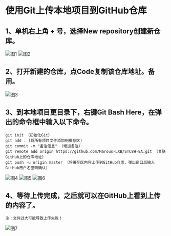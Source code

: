 # 使用Git上传本地项目到GitHub仓库
  ## 1、单机右上角 + 号，选择New repository创建新仓库。
  
  ![图1](https://user-images.githubusercontent.com/82021888/160408408-04ce66c7-b8b9-4c71-af36-d46f6365ffdf.png)
  ![图2](https://user-images.githubusercontent.com/82021888/160408659-9b31c760-c626-491f-bbff-3eade360c79d.png)
  
  ## 2、打开新建的仓库，点Code复制该仓库地址。备用。
  
  ![图3](https://user-images.githubusercontent.com/82021888/160409462-ba481565-8b3e-4202-b52d-2f9f1d05b14b.png)
  
  ## 3、到本地项目更目录下，右键Git Bash Here，在弹出的命令框中输入以下命令。
  
    git init （初始化Git）
    git add . (将所有项目文件添加到缓存区)
    git commit -m "备注信息" （增加备注）
    git remote add origin https://github.com/Marous-LXB/STC8H-8A.git （关联GitHub上的仓库地址）
    git push -u origin master （将缓存区内容上传到GitHub仓库，弹出窗口后输入GitHub用户名密码确认）
    
  ![图4](https://user-images.githubusercontent.com/82021888/160412020-879e76ed-8c2e-43b4-878d-55fef582d873.png)
  ![图5](https://user-images.githubusercontent.com/82021888/160412792-b2205d54-bc7a-4aac-93fd-dc9525382e07.png)
  ![图6](https://user-images.githubusercontent.com/82021888/160412877-fab994f2-4493-4d80-9503-9b878530d988.png)
  
  ## 4、等待上传完成，之后就可以在GitHub上看到上传的内容了。
    注：文件过大可能导致上传失败！
  
  ![图7](https://user-images.githubusercontent.com/82021888/160439310-7f2aa0cc-3558-4308-a485-aa2dbba4d26f.png)


  

